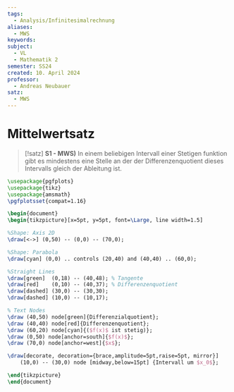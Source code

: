 ```yaml
---
tags:
  - Analysis/Infinitesimalrechnung
aliases:
  - MWS
keywords: 
subject:
  - VL
  - Mathematik 2
semester: SS24
created: 10. April 2024
professor:
  - Andreas Neubauer
satz:
  - MWS
---
```

 

# Mittelwertsatz

> [!satz] **S1 - MWS)** 
> In einem beliebigen Intervall einer Stetigen funktion gibt es mindestens eine Stelle an der der Differenzenquotient dieses Intervalls gleich der Ableitung ist.

```tikz
\usepackage{pgfplots}
\usepackage{tikz}
\usepackage{amsmath}
\pgfplotsset{compat=1.16}

\begin{document}
\begin{tikzpicture}[x=5pt, y=5pt, font=\Large, line width=1.5]

%Shape: Axis 2D
\draw[<->] (0,50) -- (0,0) -- (70,0);

%Shape: Parabola
\draw[cyan] (0,0) .. controls (20,40) and (40,40) .. (60,0);

%Straight Lines
\draw[green]  (0,18) -- (40,48); % Tangente
\draw[red]    (0,10) -- (40,37); % Differenzenquotient
\draw[dashed] (30,0) -- (30,30);
\draw[dashed] (10,0) -- (10,17);

% Text Nodes
\draw (40,50) node[green]{Differenzialquotient};
\draw (40,40) node[red]{Differenzenquotient};
\draw (60,20) node[cyan]{($f(x)$ ist stetig)};
\draw (0,50) node[anchor=south]{$f(x)$};
\draw (70,0) node[anchor=west]{$x$};

\draw[decorate, decoration={brace,amplitude=5pt,raise=5pt, mirror}]
    (10,0) -- (30,0) node [midway,below=15pt] {Intervall um $x_0$};

\end{tikzpicture}
\end{document}
```